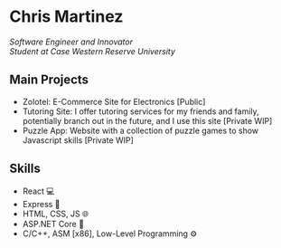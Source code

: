 # Chris Martinez
*Software Engineer and Innovator*<br>
*Student at Case Western Reserve University*

## **Main Projects**
* Zolotel: E-Commerce Site for Electronics [Public]
* Tutoring Site: I offer tutoring services for my friends and family, potentially branch out in the future, and I use this site [Private WIP]
* Puzzle App: Website with a collection of puzzle games to show Javascript skills [Private WIP]

## **Skills**
* React :computer:
* Express :floppy_disk:
* HTML, CSS, JS :globe_with_meridians:
* ASP.NET Core :abacus:
* C/C++, ASM [x86], Low-Level Programming :gear:

